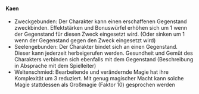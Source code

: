 #### Kaen

* Zweckgebunden: Der Charakter kann einen erschaffenen Gegenstand zweckbinden. Effektstärken und Bonuswürfel erhöhen
sich um 1 wenn der Gegenstand für diesen Zweck eingesetzt wird. (Oder sinken um 1 wenn der Gegenstand gegen den Zweck
eingesetzt wird)
* Seelengebunden: Der Charakter bindet sich an einen Gegenstand. Dieser kann jederzeit herbeigerufen werden.
Gesundheit und Gemüt des Charakters verbinden sich ebenfalls mit dem Gegenstand (Beschreibung in Absprache mit dem
Spielleiter)
* Weltenschmied: Bearbeitende und verändernde Magie hat ihre Komplexität um 3 reduziert. Mit genug magischer Macht
kann solche Magie stattdessen als Großmagie (Faktor 10) gesprochen werden
